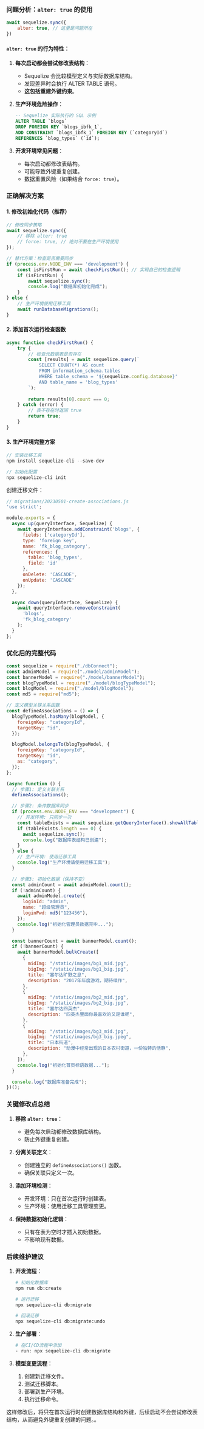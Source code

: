 ### 问题分析：`alter: true` 的使用

```javascript
await sequelize.sync({
    alter: true, // 这里是问题所在
})
```

#### `alter: true` 的行为特性：
1. **每次启动都会尝试修改表结构**：
   - Sequelize 会比较模型定义与实际数据库结构。
   - 发现差异时会执行 ALTER TABLE 语句。
   - **这包括重建外键约束**。

2. **生产环境危险操作**：
   ```sql
   -- Sequelize 实际执行的 SQL 示例
   ALTER TABLE `blogs` 
   DROP FOREIGN KEY `blogs_ibfk_1`, 
   ADD CONSTRAINT `blogs_ibfk_1` FOREIGN KEY (`categoryId`) 
   REFERENCES `blog_types` (`id`);
   ```

3. **开发环境常见问题**：
   - 每次启动都修改表结构。
   - 可能导致外键重复创建。
   - 数据重置风险（如果结合 `force: true`）。

### 正确解决方案

#### 1. 修改初始化代码（推荐）

```javascript
// 修改同步策略
await sequelize.sync({
    // 移除 alter: true
    // force: true, // 绝对不要在生产环境使用
});

// 替代方案：检查是否需要同步
if (process.env.NODE_ENV === 'development') {
    const isFirstRun = await checkFirstRun(); // 实现自己的检查逻辑
    if (isFirstRun) {
        await sequelize.sync();
        console.log("数据库初始化完成");
    }
} else {
    // 生产环境使用迁移工具
    await runDatabaseMigrations();
}
```

#### 2. 添加首次运行检查函数

```javascript
async function checkFirstRun() {
    try {
        // 检查元数据表是否存在
        const [results] = await sequelize.query(`
            SELECT COUNT(*) AS count 
            FROM information_schema.tables 
            WHERE table_schema = '${sequelize.config.database}'
            AND table_name = 'blog_types'
        `);
        
        return results[0].count === 0;
    } catch (error) {
        // 表不存在时返回 true
        return true;
    }
}
```

#### 3. 生产环境完整方案

```javascript
// 安装迁移工具
npm install sequelize-cli --save-dev

// 初始化配置
npx sequelize-cli init
```

创建迁移文件：
```javascript
// migrations/20230501-create-associations.js
'use strict';

module.exports = {
  async up(queryInterface, Sequelize) {
    await queryInterface.addConstraint('blogs', {
      fields: ['categoryId'],
      type: 'foreign key',
      name: 'fk_blog_category',
      references: {
        table: 'blog_types',
        field: 'id'
      },
      onDelete: 'CASCADE',
      onUpdate: 'CASCADE'
    });
  },

  async down(queryInterface, Sequelize) {
    await queryInterface.removeConstraint(
      'blogs', 
      'fk_blog_category'
    );
  }
};
```

### 优化后的完整代码

```javascript
const sequelize = require("./dbConnect");
const adminModel = require("./model/adminModel");
const bannerModel = require("./model/bannerModel");
const blogTypeModel = require("./model/blogTypeModel");
const blogModel = require("./model/blogModel");
const md5 = require("md5");

// 定义模型关联关系函数
const defineAssociations = () => {
  blogTypeModel.hasMany(blogModel, {
    foreignKey: "categoryId",
    targetKey: "id",
  });

  blogModel.belongsTo(blogTypeModel, {
    foreignKey: "categoryId",
    targetKey: "id",
    as: "category",
  });
};

(async function () {
  // 步骤1: 定义关联关系
  defineAssociations();

  // 步骤2: 条件数据库同步
  if (process.env.NODE_ENV === "development") {
    // 开发环境: 只同步一次
    const tableExists = await sequelize.getQueryInterface().showAllTables();
    if (tableExists.length === 0) {
      await sequelize.sync();
      console.log("数据库表结构已创建");
    }
  } else {
    // 生产环境: 使用迁移工具
    console.log("生产环境请使用迁移工具");
  }

  // 步骤3: 初始化数据（保持不变）
  const adminCount = await adminModel.count();
  if (!adminCount) {
    await adminModel.create({
      loginId: "admin",
      name: "超级管理员",
      loginPwd: md5("123456"),
    });
    console.log("初始化管理员数据完毕...");
  }

  const bannerCount = await bannerModel.count();
  if (!bannerCount) {
    await bannerModel.bulkCreate([
      {
        midImg: "/static/images/bg1_mid.jpg",
        bigImg: "/static/images/bg1_big.jpg",
        title: "塞尔达旷野之息",
        description: "2017年年度游戏，期待续作",
      },
      {
        midImg: "/static/images/bg2_mid.jpg",
        bigImg: "/static/images/bg2_big.jpg",
        title: "塞尔达四英杰",
        description: "四英杰里面你最喜欢的又是谁呢",
      },
      {
        midImg: "/static/images/bg3_mid.jpg",
        bigImg: "/static/images/bg3_big.jpeg",
        title: "日本街道",
        description: "动漫中经常出现的日本农村街道，一份独特的恬静",
      },
    ]);
    console.log("初始化首页标语数据...");
  }

  console.log("数据库准备完成");
})();
```

### 关键修改点总结

1. **移除 `alter: true`**：
   - 避免每次启动都修改数据库结构。
   - 防止外键重复创建。

2. **分离关联定义**：
   - 创建独立的 `defineAssociations()` 函数。
   - 确保关联只定义一次。

3. **添加环境检测**：
   - 开发环境：只在首次运行时创建表。
   - 生产环境：使用迁移工具管理变更。

4. **保持数据初始化逻辑**：
   - 只有在表为空时才插入初始数据。
   - 不影响现有数据。

### 后续维护建议

1. **开发流程**：
   ```bash
   # 初始化数据库
   npm run db:create
   
   # 运行迁移
   npx sequelize-cli db:migrate
   
   # 回滚迁移
   npx sequelize-cli db:migrate:undo
   ```

2. **生产部署**：
   ```bash
   # 在CI/CD流程中添加
   - run: npx sequelize-cli db:migrate
   ```

3. **模型变更流程**：
   1. 创建新迁移文件。
   2. 测试迁移脚本。
   3. 部署到生产环境。
   4. 执行迁移命令。

这样修改后，将只在首次运行时创建数据库结构和外键，后续启动不会尝试修改表结构，从而避免外键重复创建的问题。。
